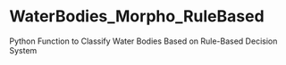 # WaterBodies_Morpho_RuleBased
Python Function to Classify Water Bodies Based on Rule-Based Decision System
